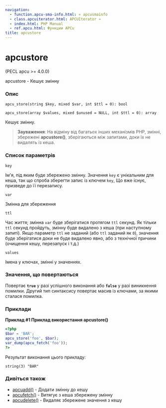 ```yaml
---
navigation:
  - function.apcu-sma-info.html: « apcusmainfo
  - class.apcuiterator.html: APCUIterator »
  - index.html: PHP Manual
  - ref.apcu.html: Функции APCu
title: apcustore
---
```

# apcustore

(PECL apcu >= 4.0.0)

apcustore - Кешує змінну

### Опис

```methodsynopsis
apcu_store(string $key, mixed $var, int $ttl = 0): bool
```

```methodsynopsis
apcu_store(array $values, mixed $unused = NULL, int $ttl = 0): array
```

Кешує змінну.

> **Зауваження**: На відміну від багатьох інших механізмів PHP, змінні, збережені **apcustore()**, зберігаються між запитами, доки їх не видалять із кеша.

### Список параметрів

`key`

Ім'я, під яким буде збережено змінну. Значення `key` є унікальним для кеша, так що спроба зберегти запис із ключем `key`, Що вже існує, призведе до її перезапису.

`var`

Змінна для збереження

`ttl`

Час життя; змінна `var` буде зберігатися протягом `ttl` секунд. Як тільки `ttl` секунд пройдуть, змінну буде видалено з кеша (при наступному запиті). Якщо параметр `ttl` не заданий (або `ttl` заданий як `0`), значення буде зберігатися доки не буде видалено явно, або з технічної причини (очищення кешу, перезапуск і т.д.)

`values`

Імена у ключах, змінні у значеннях.

### Значення, що повертаються

Повертає **`true`** у разі успішного виконання або **`false`** у разі виникнення помилки. Другий тип синтаксису повертає масив із ключами, за якими сталася помилка.

### Приклади

**Приклад #1 Приклад використання **apcustore()****

```php
<?php
$bar = 'BAR';
apcu_store('foo', $bar);
var_dump(apcu_fetch('foo'));
?>
```

Результат виконання цього прикладу:

```
string(3) "BAR"
```

### Дивіться також

-   [apcuadd()](function.apcu-add.html) - Додати змінну до кешу
-   [apcufetch()](function.apcu-fetch.html) - Витягує з кеша збережену змінну
-   [apcudelete()](function.apcu-delete.html) - Видаляє збережене значення з кешу
